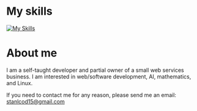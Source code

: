 # My  skills
[![My Skills](https://skillicons.dev/icons?i=py,pytorch,tensorflow,r,c,cpp,rust,go,html,css,js,ts,react,linux,mysql,git,vscode,neovim,regex,ableton&perline=10)](https://skillicons.dev)

# About me
I am a self-taught developer and partial owner of a small web services business. I am interested in web/software development, AI, mathematics, and Linux. 

If you need to contact me for any reason, please send me an email: stanlcod15@gmail.com
<!---
Kodlak15/Kodlak15 is a ✨ special ✨ repository because its `README.md` (this file) appears on your GitHub profile.
You can click the Preview link to take a look at your changes.
--->
